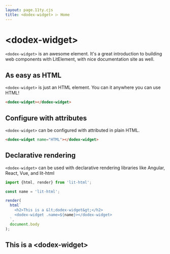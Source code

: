 ```yaml
---
layout: page.11ty.cjs
title: <dodex-widget> ⌲ Home
---
```


# &lt;dodex-widget>

`<dodex-widget>` is an awesome element. It's a great introduction to building web components with LitElement, with nice documentation site as well.

## As easy as HTML

<section class="columns">
  <div>

`<dodex-widget>` is just an HTML element. You can it anywhere you can use HTML!

```html
<dodex-widget></dodex-widget>
```

  </div>
  <div>

<dodex-widget></dodex-widget>

  </div>
</section>

## Configure with attributes

<section class="columns">
  <div>

`<dodex-widget>` can be configured with attributed in plain HTML.

```html
<dodex-widget name="HTML"></dodex-widget>
```

  </div>
  <div>

<dodex-widget name="HTML"></dodex-widget>

  </div>
</section>

## Declarative rendering

<section class="columns">
  <div>

`<dodex-widget>` can be used with declarative rendering libraries like Angular, React, Vue, and lit-html

```js
import {html, render} from 'lit-html';

const name = 'lit-html';

render(
  html`
    <h2>This is a &lt;dodex-widget&gt;</h2>
    <dodex-widget .name=${name}></dodex-widget>
  `,
  document.body
);
```

  </div>
  <div>

<h2>This is a &lt;dodex-widget&gt;</h2>
<dodex-widget name="lit-html"></dodex-widget>

  </div>
</section>
